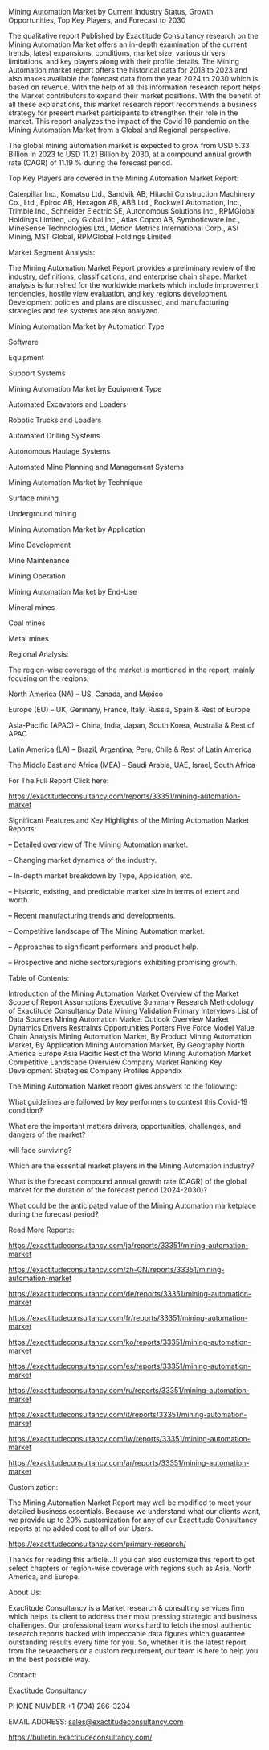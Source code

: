 Mining Automation Market by Current Industry Status, Growth Opportunities, Top Key Players, and Forecast to 2030

The qualitative report Published by Exactitude Consultancy research on the Mining Automation Market offers an in-depth examination of the current trends, latest expansions, conditions, market size, various drivers, limitations, and key players along with their profile details. The Mining Automation market report offers the historical data for 2018 to 2023 and also makes available the forecast data from the year 2024 to 2030 which is based on revenue. With the help of all this information research report helps the Market contributors to expand their market positions. With the benefit of all these explanations, this market research report recommends a business strategy for present market participants to strengthen their role in the market. This report analyzes the impact of the Covid 19 pandemic on the Mining Automation Market from a Global and Regional perspective.

The global mining automation market is expected to grow from USD 5.33 Billion in 2023 to USD 11.21 Billion by 2030, at a compound annual growth rate (CAGR) of 11.19 % during the forecast period.

Top Key Players are covered in the Mining Automation Market Report:

Caterpillar Inc., Komatsu Ltd., Sandvik AB, Hitachi Construction Machinery Co., Ltd., Epiroc AB, Hexagon AB, ABB Ltd., Rockwell Automation, Inc., Trimble Inc., Schneider Electric SE, Autonomous Solutions Inc., RPMGlobal Holdings Limited, Joy Global Inc., Atlas Copco AB, Symboticware Inc., MineSense Technologies Ltd., Motion Metrics International Corp., ASI Mining, MST Global, RPMGlobal Holdings Limited

Market Segment Analysis:

The Mining Automation Market Report provides a preliminary review of the industry, definitions, classifications, and enterprise chain shape. Market analysis is furnished for the worldwide markets which include improvement tendencies, hostile view evaluation, and key regions development. Development policies and plans are discussed, and manufacturing strategies and fee systems are also analyzed.

Mining Automation Market by Automation Type

Software

Equipment

Support Systems

Mining Automation Market by Equipment Type

Automated Excavators and Loaders

Robotic Trucks and Loaders

Automated Drilling Systems

Autonomous Haulage Systems

Automated Mine Planning and Management Systems

Mining Automation Market by Technique

Surface mining

Underground mining

Mining Automation Market by Application

Mine Development

Mine Maintenance

Mining Operation

Mining Automation Market by End-Use

Mineral mines

Coal mines

Metal mines

Regional Analysis:

The region-wise coverage of the market is mentioned in the report, mainly focusing on the regions:

North America (NA) – US, Canada, and Mexico

Europe (EU) – UK, Germany, France, Italy, Russia, Spain & Rest of Europe

Asia-Pacific (APAC) – China, India, Japan, South Korea, Australia & Rest of APAC

Latin America (LA) – Brazil, Argentina, Peru, Chile & Rest of Latin America

The Middle East and Africa (MEA) – Saudi Arabia, UAE, Israel, South Africa

For The Full Report Click here:

https://exactitudeconsultancy.com/reports/33351/mining-automation-market

Significant Features and Key Highlights of the Mining Automation Market Reports:

– Detailed overview of The Mining Automation market.

– Changing market dynamics of the industry.

– In-depth market breakdown by Type, Application, etc.

– Historic, existing, and predictable market size in terms of extent and worth.

– Recent manufacturing trends and developments.

– Competitive landscape of The Mining Automation market.

– Approaches to significant performers and product help.

– Prospective and niche sectors/regions exhibiting promising growth.

Table of Contents:

Introduction of the Mining Automation Market
Overview of the Market
Scope of Report
Assumptions
Executive Summary
Research Methodology of Exactitude Consultancy
Data Mining
Validation
Primary Interviews
List of Data Sources
Mining Automation Market Outlook
Overview
Market Dynamics
Drivers
Restraints
Opportunities
Porters Five Force Model
Value Chain Analysis
Mining Automation Market, By Product
Mining Automation Market, By Application
Mining Automation Market, By Geography
North America
Europe
Asia Pacific
Rest of the World
Mining Automation Market Competitive Landscape
Overview
Company Market Ranking
Key Development Strategies
Company Profiles
Appendix

The Mining Automation Market report gives answers to the following:

What guidelines are followed by key performers to contest this Covid-19 condition?

What are the important matters drivers, opportunities, challenges, and dangers of the market?

will face surviving?

Which are the essential market players in the Mining Automation industry?

What is the forecast compound annual growth rate (CAGR) of the global market for the duration of the forecast period (2024-2030)?

What could be the anticipated value of the Mining Automation marketplace during the forecast period?

Read More Reports:

https://exactitudeconsultancy.com/ja/reports/33351/mining-automation-market

https://exactitudeconsultancy.com/zh-CN/reports/33351/mining-automation-market

https://exactitudeconsultancy.com/de/reports/33351/mining-automation-market

https://exactitudeconsultancy.com/fr/reports/33351/mining-automation-market

https://exactitudeconsultancy.com/ko/reports/33351/mining-automation-market

https://exactitudeconsultancy.com/es/reports/33351/mining-automation-market

https://exactitudeconsultancy.com/ru/reports/33351/mining-automation-market

https://exactitudeconsultancy.com/it/reports/33351/mining-automation-market

https://exactitudeconsultancy.com/iw/reports/33351/mining-automation-market

https://exactitudeconsultancy.com/ar/reports/33351/mining-automation-market

Customization:

The Mining Automation Market Report may well be modified to meet your detailed business essentials. Because we understand what our clients want, we provide up to 20% customization for any of our Exactitude Consultancy reports at no added cost to all of our Users.

https://exactitudeconsultancy.com/primary-research/

Thanks for reading this article...!! you can also customize this report to get select chapters or region-wise coverage with regions such as Asia, North America, and Europe.

About Us:

Exactitude Consultancy is a Market research & consulting services firm which helps its client to address their most pressing strategic and business challenges. Our professional team works hard to fetch the most authentic research reports backed with impeccable data figures which guarantee outstanding results every time for you. So, whether it is the latest report from the researchers or a custom requirement, our team is here to help you in the best possible way.

Contact:

Exactitude Consultancy

PHONE NUMBER +1 (704) 266-3234

EMAIL ADDRESS: sales@exactitudeconsultancy.com  

https://bulletin.exactitudeconsultancy.com/
